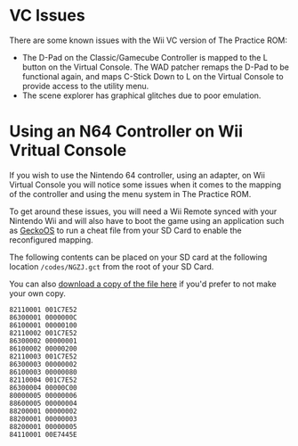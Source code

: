 # VC Issues

There are some known issues with the Wii VC version of The Practice ROM:

-   The D-Pad on the Classic/Gamecube Controller is mapped to the L button on
    the Virtual Console. The WAD patcher remaps the D-Pad to be functional
    again, and maps C-Stick Down to L on the Virtual Console to provide access
    to the utility menu.
-   The scene explorer has graphical glitches due to poor emulation.

# Using an N64 Controller on Wii Vritual Console

If you wish to use the Nintendo 64 controller, using an adapter, on
Wii Virtual Console you will notice some issues when it comes to the mapping
of the controller and using the menu system in The Practice ROM.

To get around these issues, you will need a Wii Remote synced with your
Nintendo Wii and will also have to boot the game using an application such
as [GeckoOS](https://drive.google.com/open?id=1Brw46Kp5BOaAGZC9DqsL8QpSEFFSGSbz)
to run a cheat file from your SD Card to enable the reconfigured mapping.

The following contents can be placed on your SD card at the following location
`/codes/NGZJ.gct` from the root of your SD Card. 

You can also [download a copy of the file here](https://drive.google.com/file/d/1g2anEuSXQInkyY3XU7KKGAIi-EXNxQ5W/view?usp=sharing) 
if you'd prefer to not make your own copy.

```
82110001 001C7E52
86300001 0000000C
86100001 00000100
82110002 001C7E52
86300002 00000001
86100002 00000200
82110003 001C7E52
86300003 00000002
86100003 00000080
82110004 001C7E52
86300004 00000C00
80000005 00000006
88600005 00000004
88200001 00000002
88200001 00000003
88200001 00000005
84110001 00E7445E
```
